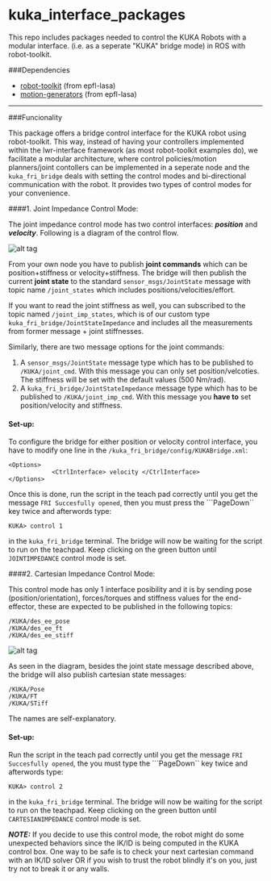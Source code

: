 # kuka_interface_packages
This repo includes packages needed to control the KUKA Robots with a modular interface. (i.e. as a seperate "KUKA" bridge mode) in ROS with robot-toolkit.

###Dependencies
- [robot-toolkit](https://github.com/epfl-lasa/robot-toolkit) (from epfl-lasa)
- [motion-generators](https://github.com/epfl-lasa/motion-generators) (from epfl-lasa)

---
###Funcionality

This package offers a bridge control interface for the KUKA robot using robot-toolkit. This way, instead of having your controllers implemented within the lwr-interface framework (as most robot-toolkit examples do), we facilitate a modular architecture, where control policies/motion planners/joint contollers can be implemented in a seperate node and the ```kuka_fri_bridge``` deals with setting the control modes and bi-directional communication with the robot. It provides two types of control modes for your convenience.

####1. Joint Impedance Control Mode:

The joint impedance control mode has two control interfaces: ***position*** and ***velocity***. Following is a diagram of the control flow. 

![alt tag](https://cloud.githubusercontent.com/assets/761512/10713622/224bc630-7ac1-11e5-96cd-ef2b83aa87cb.png)

From your own node you have to publish **joint commands** which can be position+stiffness or velocity+stiffness. The bridge will then publish the current **joint state** to the standard ```sensor_msgs/JointState``` message with topic name ```/joint_states``` which includes positions/velocities/effort. 

If you want to read the joint stiffness as well, you can subscribed to the topic named ```/joint_imp_states```, which is of our custom type ```kuka_fri_bridge/JointStateImpedance``` and includes all the measurements from former message + joint stiffnesses.

Similarly, there are two message options for the joint commands:  
  1. A ```sensor_msgs/JointState``` message type which has to be published  to ```/KUKA/joint_cmd```. With this message you can only set position/velcoties. The stiffness will be set with the default values (500 Nm/rad).
  2. A ```kuka_fri_bridge/JointStateImpedance``` message type which has to be published to ```/KUKA/joint_imp_cmd```. With this message you **have to** set position/velocity and stiffness. 
  
#### Set-up:
To configure the bridge for either position or velocity control interface, you have to modify one line in the ```/kuka_fri_bridge/config/KUKABridge.xml```:
```
<Options>
            <CtrlInterface> velocity </CtrlInterface>
</Options>
```

Once this is done, run the script in the teach pad correctly until you get the message ```FRI Succesfully opened```, then you must press the ```PageDown`` key twice and afterwords type:
```
KUKA> control 1
```
in the ```kuka_fri_bridge``` terminal.  The bridge will now be waiting for the script to run on the teachpad. Keep clicking on the green button until ```JOINTIMPEDANCE``` control mode is set.

####2. Cartesian Impedance Control Mode: 

This control mode has only 1 interface posibility and it is by sending pose (position/orientation), forces/torques and stiffness values for the end-effector, these are expected to be published in the following topics:
  ```
  /KUKA/des_ee_pose
  /KUKA/des_ee_ft
  /KUKA/des_ee_stiff
  ```
![alt tag](https://cloud.githubusercontent.com/assets/761512/10713605/6167fbfa-7ac0-11e5-95c9-523ffbbf7db5.png)

As seen in the diagram, besides the joint state message described above, the bridge will also publish cartesian state messages:
  ```
  /KUKA/Pose
  /KUKA/FT
  /KUKA/STiff
  ```
The names are self-explanatory.

#### Set-up:
Run the script in the teach pad correctly until you get the message ```FRI Succesfully opened```, the you must type the ```PageDown`` key twice and afterwords type:
```
KUKA> control 2
```
in the ```kuka_fri_bridge``` terminal.  The bridge will now be waiting for the script to run on the teachpad. Keep clicking on the green button until ```CARTESIANIMPEDANCE``` control mode is set.

***NOTE:*** If you decide to use this control mode, the robot might do some unexpected behaviors since the IK/ID is being computed in the KUKA control box. One way to be safe is to check your next cartesian command with an IK/ID solver OR if you wish to trust the robot blindly it's on you, just try not to break it or any walls.
